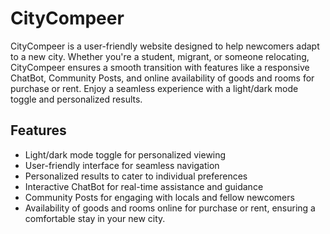 
# CityCompeer

CityCompeer is a user-friendly website designed to help newcomers adapt to a new city. Whether you're a student, migrant, or someone relocating, CityCompeer ensures a smooth transition with features like a responsive ChatBot, Community Posts, and online availability of goods and rooms for purchase or rent. Enjoy a seamless experience with a light/dark mode toggle and personalized results.

## Features

- Light/dark mode toggle for personalized viewing
- User-friendly interface for seamless navigation
- Personalized results to cater to individual preferences
- Interactive ChatBot for real-time assistance and guidance
- Community Posts for engaging with locals and fellow newcomers
- Availability of goods and rooms online for purchase or rent, ensuring a comfortable  stay in your new city.